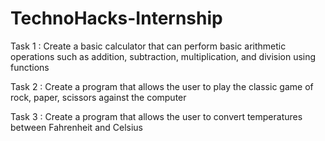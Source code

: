# TechnoHacks-Internship

Task 1 : Create a basic calculator that can perform basic arithmetic operations such as addition, subtraction, multiplication, and division using functions

Task 2 : Create a program that allows the user to play the classic game of rock, paper, scissors against the computer

Task 3 : Create a program that allows the user to convert temperatures between Fahrenheit and Celsius
